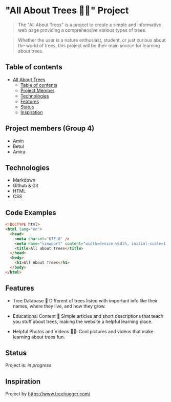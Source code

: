 # "All About Trees 🌳🌳" Project

> The "All About Trees" is a project to create a simple and informative web page
> providing a comprehensive various types of trees.

> Whether the user is a nature enthusiast, student, or just curious about the
> world of trees, this project will be their main source for learning about
> trees.

## Table of contents

- [All About Trees](#all-about-trees-🌳🌳-project)
  - [Table of contents](#table-of-contents)
  - [Project Member](#project-members-group-4)
  - [Technologies](#technologies)
  - [Features](#features)
  - [Status](#status)
  - [Inspiration](#inspiration)

## Project members (Group 4)

- Amin
- Betul
- Amira

## Technologies

- Markdown
- Github & Git
- HTML
- CSS

## Code Examples

```html
<!DOCTYPE html>
<html lang="en">
  <head>
    <meta charset="UTF-8" />
    <meta name="viewport" content="width=device-width, initial-scale=1.0" />
    <title>All about trees</title>
  </head>
  <body>
    <h1>All About Trees</h1>
  </body>
</html>
```

## Features

- Tree Database 🌳 Different of trees listed with important info like their
  names, where they live, and how they grow.

- Educational Content 📄 Simple articles and short descriptions that teach you
  stuff about trees, making the website a helpful learning place.

- Helpful Photos and Videos 📸🎥: Cool pictures and videos that make learning
  about trees fun.

## Status

Project is: _in progress_

## Inspiration

Project by <https://www.treehugger.com/>
